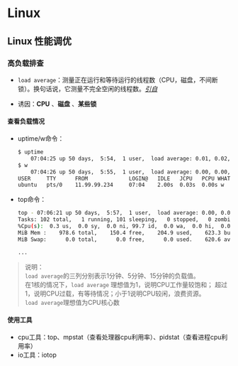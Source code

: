 # Linux

## Linux 性能调优

### 高负载排查

* `load average`：测量正在运行和等待运行的线程数（CPU，磁盘，不间断锁）。换句话说，它测量不完全空闲的线程数。[_引自_](https://zhuanlan.zhihu.com/p/75975041)

* 诱因：**CPU** 、**磁盘** 、**某些锁**

#### 查看负载情况

* uptime/w命令：

    ```sh
    $ uptime
        07:04:25 up 50 days,  5:54,  1 user,  load average: 0.01, 0.02, 0.00
    $ w
        07:04:26 up 50 days,  5:55,  1 user,  load average: 0.00, 0.00, 0.00
    USER     TTY      FROM             LOGIN@   IDLE   JCPU   PCPU WHAT
    ubuntu   pts/0    11.99.99.234     07:04    2.00s  0.03s  0.00s w
    ```

* top命令：

    ```sh
    top - 07:06:21 up 50 days,  5:57,  1 user,  load average: 0.00, 0.00, 0.00
    Tasks: 102 total,   1 running, 101 sleeping,   0 stopped,   0 zombie
    %Cpu(s):  0.3 us,  0.0 sy,  0.0 ni, 99.7 id,  0.0 wa,  0.0 hi,  0.0 si,  0.0 st
    MiB Mem :    978.6 total,    150.4 free,    204.9 used,    623.3 buff/cache
    MiB Swap:      0.0 total,      0.0 free,      0.0 used.    620.6 avail Mem

    ...
    ```

> 说明：  
> `load average`的三列分别表示1分钟、5分钟、15分钟的负载值。  
> 在1核的情况下，`load average` 理想值为1，说明CPU工作量较饱和； 超过1，说明CPU过载，有等待情况；小于1说明CPU较闲，浪费资源。  
> `load average`理想值为CPU核心数

#### 使用工具

* cpu工具：top、mpstat（查看处理器cpu利用率）、pidstat（查看进程cpu利用率）
* io工具：iotop
